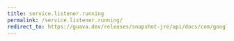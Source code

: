 ```yaml
---
title: service.listener.running
permalink: /service.listener.running/
redirect_to: https://guava.dev/releases/snapshot-jre/api/docs/com/google/common/util/concurrent/Service.Listener.html#running--
---
```

